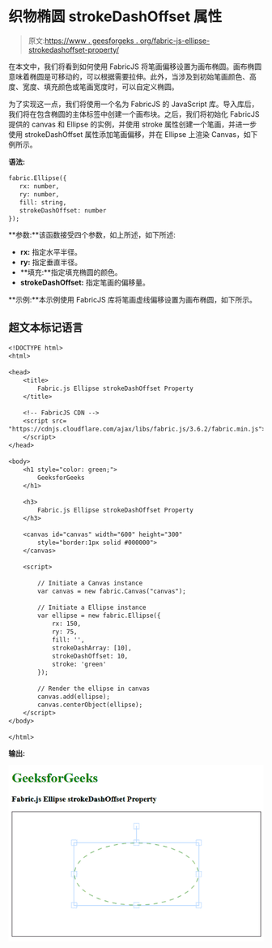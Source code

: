 # 织物椭圆 strokeDashOffset 属性

> 原文:[https://www . geesforgeks . org/fabric-js-ellipse-strokedashoffset-property/](https://www.geeksforgeeks.org/fabric-js-ellipse-strokedashoffset-property/)

在本文中，我们将看到如何使用 FabricJS 将笔画偏移设置为画布椭圆。画布椭圆意味着椭圆是可移动的，可以根据需要拉伸。此外，当涉及到初始笔画颜色、高度、宽度、填充颜色或笔画宽度时，可以自定义椭圆。

为了实现这一点，我们将使用一个名为 FabricJS 的 JavaScript 库。导入库后，我们将在包含椭圆的主体标签中创建一个画布块。之后，我们将初始化 FabricJS 提供的 canvas 和 Ellipse 的实例，并使用 stroke 属性创建一个笔画，并进一步使用 strokeDashOffset 属性添加笔画偏移，并在 Ellipse 上渲染 Canvas，如下例所示。

**语法:**

```
fabric.Ellipse({
   rx: number,
   ry: number,
   fill: string,
   strokeDashOffset: number
});
```

**参数:**该函数接受四个参数，如上所述，如下所述:

*   **rx:** 指定水平半径。
*   **ry:** 指定垂直半径。
*   **填充:**指定填充椭圆的颜色。
*   **strokeDashOffset:** 指定笔画的偏移量。

**示例:**本示例使用 FabricJS 库将笔画虚线偏移设置为画布椭圆，如下所示。

## 超文本标记语言

```
<!DOCTYPE html>
<html>

<head>
    <title>
        Fabric.js Ellipse strokeDashOffset Property
    </title>

    <!-- FabricJS CDN -->
    <script src=
"https://cdnjs.cloudflare.com/ajax/libs/fabric.js/3.6.2/fabric.min.js">
    </script>
</head>

<body>
    <h1 style="color: green;">
        GeeksforGeeks
    </h1>

    <h3>
        Fabric.js Ellipse strokeDashOffset Property
    </h3>

    <canvas id="canvas" width="600" height="300"
        style="border:1px solid #000000">
    </canvas>

    <script>

        // Initiate a Canvas instance 
        var canvas = new fabric.Canvas("canvas");

        // Initiate a Ellipse instance 
        var ellipse = new fabric.Ellipse({
            rx: 150,
            ry: 75,
            fill: '',
            strokeDashArray: [10],
            strokeDashOffset: 10,
            stroke: 'green'
        });

        // Render the ellipse in canvas 
        canvas.add(ellipse);
        canvas.centerObject(ellipse);
    </script>
</body>

</html>
```

**输出:**

![](img/14ed12292eede9f1cf8b2362249a5fdc.png)